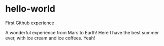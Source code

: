 # hello-world
First Github experience

A wonderful experience from Mars to Earth! Here I have the best summer ever, with ice cream and ice coffees. Yeah!
